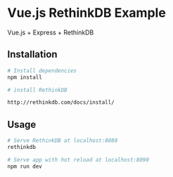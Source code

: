 # Vue.js RethinkDB Example

Vue.js + Express + RethinkDB

## Installation

``` bash
# Install dependencies
npm install

# install RethinkDB

http://rethinkdb.com/docs/install/
```

## Usage

```bash
# Serve RethinkDB at localhost:8080
rethinkdb

# Serve app with hot reload at localhost:8090
npm run dev
```
